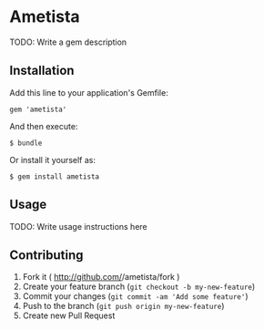# Ametista

TODO: Write a gem description

## Installation

Add this line to your application's Gemfile:

    gem 'ametista'

And then execute:

    $ bundle

Or install it yourself as:

    $ gem install ametista

## Usage

TODO: Write usage instructions here

## Contributing

1. Fork it ( http://github.com/<my-github-username>/ametista/fork )
2. Create your feature branch (`git checkout -b my-new-feature`)
3. Commit your changes (`git commit -am 'Add some feature'`)
4. Push to the branch (`git push origin my-new-feature`)
5. Create new Pull Request
